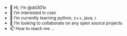 - 👋 Hi, I’m @dd301x
- 👀 I’m interested in csec
- 🌱 I’m currently learning python, c++, java, r
- 💞️ I’m looking to collaborate on any open source projects
- 📫 How to reach me ...

<!---
dd301x/dd301x is a ✨ special ✨ repository because its `README.md` (this file) appears on your GitHub profile.
You can click the Preview link to take a look at your changes.
--->
